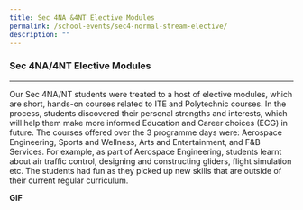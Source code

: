 ```yaml
---
title: Sec 4NA &4NT Elective Modules
permalink: /school-events/sec4-normal-stream-elective/
description: ""
---
```

### **Sec 4NA/4NT Elective Modules**
-----------------------------------------------------------------------------
Our Sec 4NA/NT students were treated to a host of elective modules, which are short, hands-on courses related to ITE and Polytechnic courses. In the process, students discovered their personal strengths and interests, which will help them make more informed Education and Career choices (ECG) in future. The courses offered over the 3 programme days were: Aerospace Engineering, Sports and Wellness, Arts and Entertainment, and F&B Services. For example, as part of Aerospace Engineering, students learnt about air traffic control, designing and constructing gliders, flight simulation etc. The students had fun as they picked up new skills that are outside of their current regular curriculum.

**GIF**